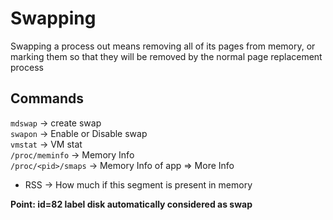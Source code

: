 # Swapping
Swapping a process out means removing all of its pages from memory, or marking them so that they will be removed by the normal page replacement process

## Commands
`mdswap` -> create swap
<br />
`swapon` -> Enable or Disable swap
<br />
`vmstat` -> VM stat
<br />
`/proc/meminfo` -> Memory Info
<br />
`/proc/<pid>/smaps` -> Memory Info of app
=> More Info

*   RSS -> How much if this segment is present in memory

**Point: id=82 label disk automatically considered as swap**


